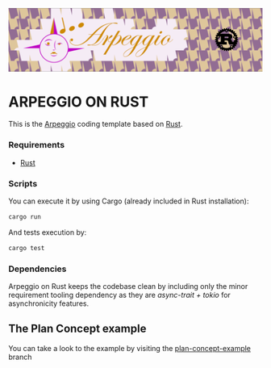 <p align="center">
  <img src="https://github.com/isaacdecoded/arpeggio/blob/main/misc/0-Arpeggio-on-Rust.png" loading="lazy"/>
</p>

# ARPEGGIO ON RUST

This is the [Arpeggio](https://github.com/isaacdecoded/arpeggio) coding template based on [Rust](https://www.rust-lang.org/).

### Requirements

- [Rust](https://www.rust-lang.org/tools/install)

### Scripts

You can execute it by using Cargo (already included in Rust installation):

```bash
cargo run
```

And tests execution by:

```bash
cargo test
```

### Dependencies

Arpeggio on Rust keeps the codebase clean by including only the minor requirement tooling dependency as they are _async-trait + tokio_ for asynchronicity features.

## The Plan Concept example

You can take a look to the example by visiting the [plan-concept-example](https://github.com/isaacdecoded/arpeggio-rs/tree/plan-concept-example) branch